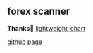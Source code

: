 ## forex scanner

**Thanks**:clap: [lightweight-chart](https://github.com/tradingview/lightweight-charts)

[github page](https://hasindusithmin.github.io/forex-chart/)
